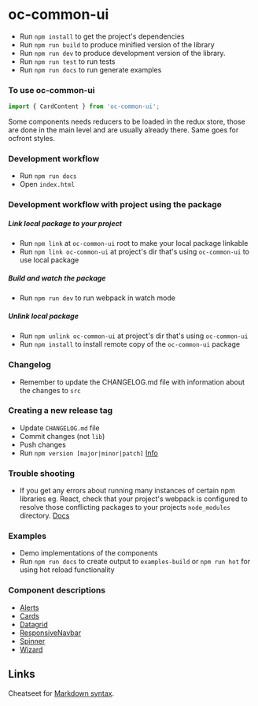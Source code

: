 # oc-common-ui
* Run `npm install` to get the project's dependencies
* Run `npm run build` to produce minified version of the library
* Run `npm run dev` to produce development version of the library.
* Run `npm run test` to run tests
* Run `npm run docs` to run generate examples

### To use oc-common-ui
```javascript
import { CardContent } from 'oc-common-ui';
```
Some components needs reducers to be loaded in the redux store, those are done in the main level and are usually already there. Same goes for ocfront styles.

### Development workflow
* Run `npm run docs`
* Open `index.html`

### Development workflow with project using the package
##### Link local package to your project
* Run `npm link` at `oc-common-ui` root to make your local package linkable
* Run `npm link oc-common-ui` at project's dir that's using `oc-common-ui` to use local package
##### Build and watch the package
* Run `npm run dev` to run webpack in watch mode
##### Unlink local package
* Run `npm unlink oc-common-ui` at project's dir that's using `oc-common-ui`
* Run `npm install` to install remote copy of the `oc-common-ui` package

### Changelog
* Remember to update the CHANGELOG.md file with information about the changes to `src`

### Creating a new release tag
* Update `CHANGELOG.md` file
* Commit changes (not `lib`)
* Push changes
* Run `npm version [major|minor|patch]` [Info](https://docs.npmjs.com/cli/version)

### Trouble shooting
* If you get any errors about running many instances of certain npm libraries eg. React, check that your project's webpack is configured to resolve those conflicting packages to your projects `node_modules` directory. [Docs](https://webpack.github.io/docs/configuration.html#resolve-alias)

### Examples
* Demo implementations of the components
* Run `npm run docs` to create output to `examples-build` or `npm run hot` for using hot reload functionality

### Component descriptions

- [Alerts](./src/alerts/README.md)
- [Cards](./src/cards/README.md)
- [Datagrid](./src/datagrid/README.md)
- [ResponsiveNavbar](./src/responsive-navbar/README.md)
- [Spinner](./src/spinner/README.md)
- [Wizard](./src/wizard/README.md)

## Links

Cheatseet for [Markdown syntax](https://github.com/adam-p/markdown-here/wiki/Markdown-Cheatsheet).